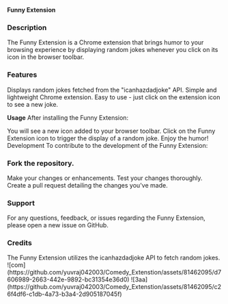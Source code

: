 <b>Funny Extension</b>
<h3>Description</h3>
<p></p>The Funny Extension is a Chrome extension that brings humor to your browsing experience by displaying random jokes whenever you click on its icon in the browser toolbar.</p>

<h3>Features</h3>
Displays random jokes fetched from the "icanhazdadjoke" API.
Simple and lightweight Chrome extension.
Easy to use - just click on the extension icon to see a new joke.


<b>Usage</b>
After installing the Funny Extension:

You will see a new icon added to your browser toolbar.
Click on the Funny Extension icon to trigger the display of a random joke.
Enjoy the humor!
Development
To contribute to the development of the Funny Extension:

<h3>Fork the repository.</h3>
Make your changes or enhancements.
Test your changes thoroughly.
Create a pull request detailing the changes you've made.
<h3>Support</h3>
For any questions, feedback, or issues regarding the Funny Extension, please open a new issue on GitHub.

<h3>Credits</h3>
The Funny Extension utilizes the icanhazdadjoke API to fetch random jokes.
![com](https://github.com/yuvraj042003/Comedy_Extenstion/assets/81462095/d7606989-2663-442e-9892-bc31354e36d0)
![3aa](https://github.com/yuvraj042003/Comedy_Extenstion/assets/81462095/c26f4df6-c1db-4a73-b3a4-2d905187045f)
